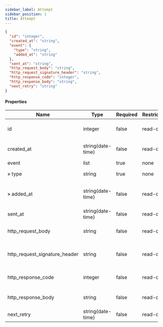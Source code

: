 ```yaml
---
sidebar_label: Attempt
sidebar_position: 1
title: Attempt
---
```


```json
{
  "id": "integer",
  "created_at": "string",
  "event": {
    "type": "string",
    "added_at": "string"
  },
  "sent_at": "string",
  "http_request_body": "string",
  "http_request_signature_header": "string",
  "http_response_code": "integer",
  "http_response_body": "string",
  "next_retry": "string"
}

```

#### Properties

| Name                          | Type              | Required | Restrictions | Description                    |
|-------------------------------|-------------------|----------|--------------|--------------------------------|
| id                            | integer           | false    | read-only    | A unique integer value         |
| created_at                    | string(date-time) | false    | read-only    | The creation datetime          |
| event                         | list              | true     | none         | The event                      |
| » type                        | string            | true     | none         | The event type                 |
| » added_at                    | string(date-time) | false    | read-only    | The datetime of event creation |
| sent_at                       | string(date-time) | false    | read-only    | Datetime of sent               |
| http_request_body             | string            | false    | read-only    | Http request body              |
| http_request_signature_header | string            | false    | read-only    | Http request signature header  |
| http_response_code            | integer           | false    | read-only    | Http response code             |
| http_response_body            | string            | false    | read-only    | Http response body             |
| next_retry                    | string(date-time) | false    | read-only    | Datetime of next retry         |